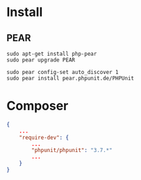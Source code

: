 # Install 

## PEAR
```
sudo apt-get install php-pear
sudo pear upgrade PEAR

sudo pear config-set auto_discover 1
sudo pear install pear.phpunit.de/PHPUnit
```

# Composer
```json
{
    ...
    "require-dev": {
        ...
        "phpunit/phpunit": "3.7.*"
        ...
    }
}
```
